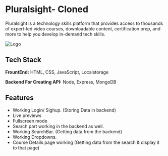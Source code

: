 
# Pluralsight- Cloned

Pluralsight is a technology skills platform that provides access to thousands of expert-led video courses, downloadable content, certification prep, and more to help you develop in-demand tech skills.



![Logo](https://www.pluralsight.com/content/dam/pluralsight/newsroom/brand-assets/logos/PS_logo_F-01.png)


## Tech Stack

**FrountEnd:** HTML, CSS, JavaScript, Localstorage

**Backend For Creating API:** Node, Express, MongoDB


## Features

- Working Login/ Sighup. (Storing Data in backend)
- Live previews
- Fullscreen mode
- Search part working in the backend as well. 
- Working SearchBar. (Getting data from the backend)
- Working Dropdowns.
- Course Details page working (Getting data from the search & display it to that page)

